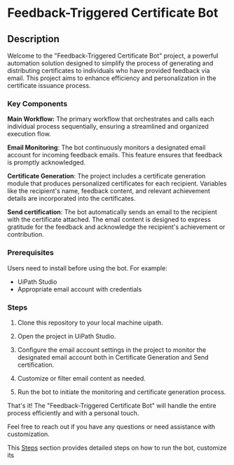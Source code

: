 # Feedback-Triggered Certificate Bot

## Description

Welcome to the "Feedback-Triggered Certificate Bot" project, a powerful automation solution designed to simplify the process of generating and distributing certificates to individuals who have provided feedback via email. This project aims to enhance efficiency and personalization in the certificate issuance process.

### Key Components
**Main Workflow:** The primary workflow that orchestrates and calls each individual process sequentially, ensuring a streamlined and organized execution flow.

**Email Monitoring**: The bot continuously monitors a designated email account for incoming feedback emails. This feature ensures that feedback is promptly acknowledged.

**Certificate Generation**: The project includes a certificate generation module that produces personalized certificates for each recipient. Variables like the recipient's name, feedback content, and relevant achievement details are incorporated into the certificates.

**Send certification**: The bot automatically sends an email to the recipient with the certificate attached. The email content is designed to express gratitude for the feedback and acknowledge the recipient's achievement or contribution.

### Prerequisites

 Users need to install before using the bot. For example:

- UiPath Studio 
- Appropriate email account with credentials

### Steps

1. Clone this repository to your local machine uipath.

2. Open the project in UiPath Studio.

3. Configure the email account settings in the project to monitor the designated email account both in Certificate Generation and Send certification.

4. Customize or filter email content as needed.

5. Run the bot to initiate the monitoring and certificate generation process.

That's it! The "Feedback-Triggered Certificate Bot" will handle the entire process efficiently and with a personal touch.

Feel free to reach out if you have any questions or need assistance with customization.

This [Steps](#Steps) section provides detailed steps on how to run the bot, customize its 



